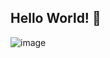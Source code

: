 ## Hello World! 👋

![image](https://github.com/user-attachments/assets/4cb423a7-a488-4ac7-83e7-29ecaa1b5a72)
